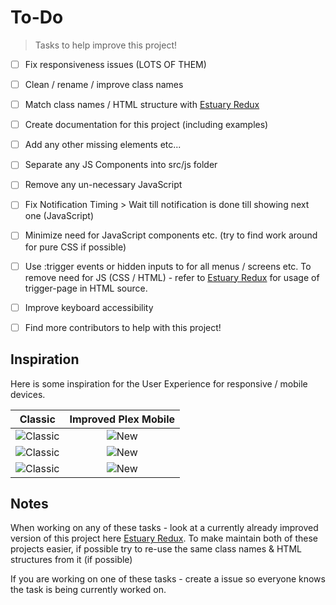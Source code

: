 # To-Do

> Tasks to help improve this project!  


- [ ] Fix responsiveness issues (LOTS OF THEM)
- [ ] Clean / rename / improve class names
 - [ ] Match class names / HTML structure with [Estuary Redux](https://github.com/MarketingPipeline/Estuary-Redux)
- [ ] Create documentation for this project (including examples)
- [ ] Add any other missing elements etc...
- [ ] Separate any JS Components into src/js folder
 - [ ] Remove any un-necessary JavaScript
- [ ] Fix Notification Timing > Wait till notification is done till showing next one (JavaScript)
- [ ] Minimize need for JavaScript components etc. (try to find work around for pure CSS if possible)
- [ ] Use :trigger events or hidden inputs to for all menus / screens etc. To remove need for JS (CSS / HTML) - refer to [Estuary Redux](https://github.com/MarketingPipeline/Estuary-Redux) for usage of trigger-page in HTML source. 
- [ ] Improve keyboard accessibility 
- [ ] Find more contributors to help with this project! 



## Inspiration 

Here is some inspiration for the User Experience for responsive / mobile devices. 

| Classic | Improved Plex Mobile |
|:---:|:---:|
| ![Classic](https://archmonger.github.io/Improved-Plex-Mobile/screenshots/classic_1.png)  | ![New](https://archmonger.github.io/Improved-Plex-Mobile/screenshots/new_1.png) |
| ![Classic](https://archmonger.github.io/Improved-Plex-Mobile/screenshots/classic_2.png)  | ![New](https://archmonger.github.io/Improved-Plex-Mobile/screenshots/new_2.png) |
| ![Classic](https://archmonger.github.io/Improved-Plex-Mobile/screenshots/classic_3.png)  | ![New](https://archmonger.github.io/Improved-Plex-Mobile/screenshots/new_3.png) |



## Notes 

When working on any of these tasks - look at a currently already improved version of this project here [Estuary Redux](https://github.com/MarketingPipeline/Estuary-Redux). To make maintain both of these projects easier, if possible try to re-use the same class names & HTML structures from it (if possible)

If you are working on one of these tasks - create a issue so everyone knows the task is being currently worked on.
